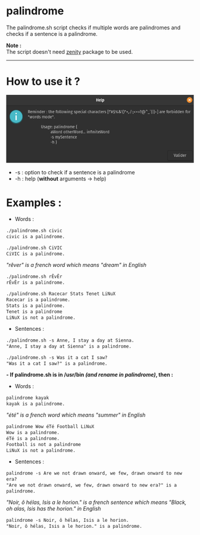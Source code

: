 # palindrome

The palindrome.sh script checks if multiple words are palindromes and checks if a sentence is a palindrome.

__Note :__  
The script doesn't need [zenity](https://help.gnome.org/users/zenity/) package to be used.
______________________________________

# How to use it ?

![palindrome-help](img/palindrome-help.png)

- -s : option to check if a sentence is a palindrome
- -h : help (__without__ arguments -> help)

# Examples : 

* Words :

```
./palindrome.sh civic
civic is a palindrome.
```

```
./palindrome.sh CiVIC
CiVIC is a palindrome.
```

_"rêver" is a french word which means "dream" in English_

```
./palindrome.sh rÊvÊr
rÊvÊr is a palindrome.
```

```
./palindrome.sh Racecar Stats Tenet LiNuX
Racecar is a palindrome.
Stats is a palindrome.
Tenet is a palindrome
LiNuX is not a palindrome.
```

* Sentences :

```
./palindrome.sh -s Anne, I stay a day at Sienna.
"Anne, I stay a day at Sienna" is a palindrome.
```

```
./palindrome.sh -s Was it a cat I saw?
"Was it a cat I saw?" is a palindrome.
```

__- If palindrome.sh is in /usr/bin _(and rename in palindrome)_, then :__

* Words :

```
palindrome kayak
kayak is a palindrome.
```
_"été" is a french word which means "summer" in English_

```
palindrome Wow éTé Football LiNuX
Wow is a palindrome.
éTé is a palindrome.
Football is not a palindrome
LiNuX is not a palindrome.
```

* Sentences :

```
palindrome -s Are we not drawn onward, we few, drawn onward to new era?
"Are we not drawn onward, we few, drawn onward to new era?" is a palindrome.
```

_"Noir, ô hélas, Isis a le horion." is a french sentence which means "Black, oh alas, Isis has the horion." in English_

```
palindrome -s Noir, ô hélas, Isis a le horion.
"Noir, ô hélas, Isis a le horion." is a palindrome.
```